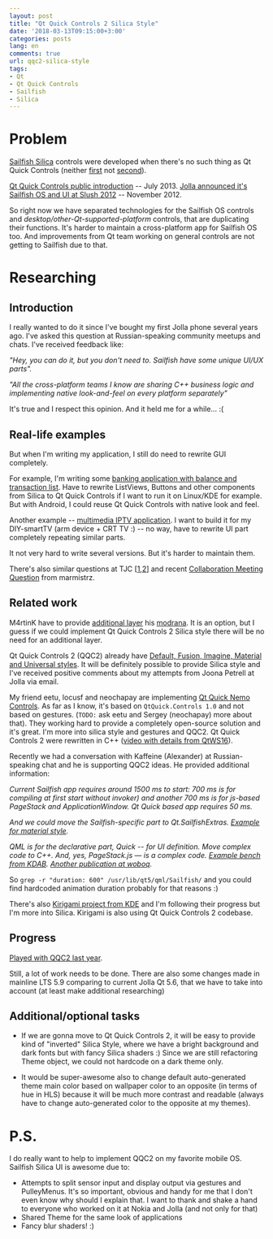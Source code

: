 ```yaml
---
layout: post
title: "Qt Quick Controls 2 Silica Style"
date: '2018-03-13T09:15:00+3:00'
categories: posts
lang: en
comments: true
url: qqc2-silica-style
tags:
- Qt
- Qt Quick Controls
- Sailfish
- Silica
---
```


# Problem

[Sailfish Silica](https://sailfishos.org/develop/docs/silica/) controls were developed when there's no such thing as Qt Quick Controls (neither [first](https://doc.qt.io/qt-5.10/qtquickcontrols-index.html) not [second](https://doc.qt.io/qt-5.10/qtquickcontrols2-index.html)).

[Qt Quick Controls public introduction](https://www.youtube.com/watch?v=_6_F6Kpjd-Q) -- July 2013.
[Jolla announced it's Sailfish OS and UI at Slush 2012](https://www.youtube.com/watch?v=bdLUJZR078k
) -- November 2012.

So right now we have separated technologies for the Sailfish OS controls and *desktop/other-Qt-supported-platform* controls,
that are duplicating their functions.
It's harder to maintain a cross-platform app for Sailfish OS too.
Аnd improvements from Qt team working on general controls are not getting to Sailfish due to that.

# Researching

## Introduction

I really wanted to do it since I've bought my first Jolla phone several years ago. I've asked this question at Russian-speaking community meetups and chats. I've received feedback like:

*"Hey, you can do it, but you don't need to. Sailfish have some unique UI/UX parts".*

*"All the cross-platform teams I know are sharing C++ business logic and implementing native look-and-feel on every platform separately"*

It's true and I respect this opinion. And it held me for a while... :(

## Real-life examples

But when I'm writing my application, I still do need to rewrite GUI completely.

For example, I'm writing some [banking application with balance and transaction list](https://github.com/a-andreyev/harbour-cosmonaut). Have to rewrite ListViews, Buttons and other components from Silica to Qt Quick Controls if I want to run it on Linux/KDE for example. But with Android, I could reuse Qt Quick Controls with native look and feel.

Another example -- [multimedia IPTV application](https://github.com/a-andreyev/harbour-chastv). I want to build it for my DIY-smartTV (arm device + CRT TV :) -- no way, have to rewrite UI part completely repeating similar parts.

It not very hard to write several versions. But it's harder to maintain them.

There's also similar questions at TJC [[1](https://together.jolla.com/question/71520/request-qtquick-controls/),[2](https://together.jolla.com/question/98438/develop-application-using-standard-qt-modules/)] and recent [Collaboration Meeting Question](http://merproject.org/meetings/mer-meeting/2018/mer-meeting.2018-03-08-09.03.log.html) from marmistrz.

## Related work

M4rtinK have to provide [additional layer](https://github.com/M4rtinK/universal-components) his [modrana](https://github.com/M4rtinK/modrana). It is an option, but I guess if we could implement Qt Quick Controls 2 Silica style there will be no need for an additional layer.

Qt Quick Controls 2 (QQC2) already have [Default, Fusion, Imagine, Material and Universal styles](https://doc.qt.io/qt-5.10/qtquickcontrols2-styles.html). It will be definitely possible to provide Silica style and I've received positive comments about my attempts from Joona Petrell at Jolla via email.

My friend eetu, locusf and neochapay are implementing [Qt Quick Nemo Controls](https://github.com/nemomobile/qtquickcontrols-nemo). As far as I know, it's based on `QtQuick.Controls 1.0` and not based on gestures. (`TODO:` ask eetu and Sergey (neochapay) more about that). They working hard to provide a completely open-source solution and it's great. I'm more into silica style and gestures and QQC2. Qt Quick Controls 2 were rewritten in C++ ([video with details from QtWS16](https://www.youtube.com/watch?v=WIRRoPxIerc)).

Recently we had a conversation with Kaffeine (Alexander) at Russian-speaking chat and he is supporting QQC2 ideas. He provided additional information:

*Current Sailfish app requires around 1500 ms to start: 700 ms is for compiling at first start without invoker) and another 700 ms is for js-based PageStack and ApplicationWindow. Qt Quick based app requires 50 ms.*

*And we could move the Sailfish-specific part to Qt.SailfishExtras. [Example for material style](https://code.woboq.org/qt5/qtquickcontrols2/src/imports/controls/material/).*

*QML is for the declarative part, Quick -- for UI definition. Move complex code to C++. And, yes, PageStack.js — is a complex code. [Example bench from KDAB](https://www.kdab.com/analyzing-performance-qtquick-applications/). [Another publication at woboq](https://woboq.com/blog/qml-vs-cpp-for-application-startup-time.html).*

So `grep -r "duration: 600" /usr/lib/qt5/qml/Sailfish/` and you could find hardcoded animation duration probably for that reasons :)

There's also [Kirigami project from KDE](https://techbase.kde.org/Kirigami) and I'm following their progress but I'm more into Silica. Kirigami is also using Qt Quick Controls 2 codebase.

## Progress

[Played with QQC2 last year](https://www.youtube.com/watch?v=mWgjSnNZxK0).

Still, a lot of work needs to be done. There are also some changes made in mainline LTS 5.9 comparing to current Jolla Qt 5.6, that we have to take into account (at least make additional researching)


## Additional/optional tasks

+ If we are gonna move to Qt Quick Controls 2, it will be easy to provide kind of "inverted" Silica Style, where we have a bright background and dark fonts but with fancy Silica shaders :) Since we are still refactoring Theme object, we could not hardcode on a dark theme only.

+ It would be super-awesome also to change default auto-generated theme main color based on wallpaper color to an opposite (in terms of hue in HLS) because it will be much more contrast and readable (always have to change auto-generated color to the opposite at my themes).


# P.S.

I do really want to help to implement QQC2 on my favorite mobile OS. Sailfish Silica UI is awesome due to:
+ Attempts to split sensor input and display output via gestures and PulleyMenus. It's so important, obvious and handy for me that I don't even know why should I explain that. I want to thank and shake a hand to everyone who worked on it at Nokia and Jolla (and not only for that)
+ Shared Theme for the same look of applications
+ Fancy blur shaders! :)
